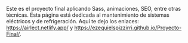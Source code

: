 Este es el proyecto final aplicando Sass, animaciones, SEO, entre otras técnicas. Esta página está dedicada al mantenimiento de sistemas eléctricos y de refrigeración. Aquí te dejo los enlaces: https://airlect.netlify.app/ y https://ezequielspizzirri.github.io/Proyecto-Final/.
